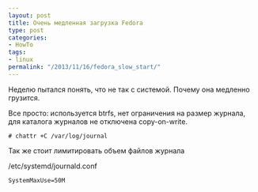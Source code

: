 ```yaml
---
layout: post
title: Очень медленная загрузка Fedora
type: post
categories:
- HowTo
tags:
- linux
permalink: "/2013/11/16/fedora_slow_start/"
---
```

Неделю пытался понять, что не так с системой. Почему она медленно грузится.

Все просто: используется btrfs, нет ограничения на размер журнала, для каталога журналов не отключена copy-on-write.

```
# chattr +C /var/log/journal
```

Так же стоит лимитировать объем файлов журнала

/etc/systemd/journald.conf

```
SystemMaxUse=50M
```
